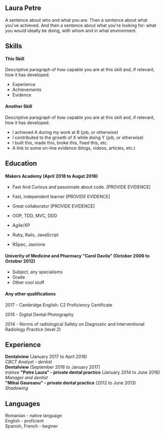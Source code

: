 ## Laura Petre

A sentence about who and what you are. Then a sentence about what you've achieved. And then a sentence about what you're looking for: what you would ideally be doing, with whom and in what environment.

## Skills

#### This Skill

Descriptive paragraph of how capable you are at this skill and, if relevant, how it has developed.

- Experience
- Achievements
- Evidence

#### Another Skill

Descriptive paragraph of how capable you are at this skill and, if relevant, how it has developed.

- I achieved A during my work at B (job, or otherwise)
- I contributed to the growth of X while doing Y (job, or otherwise)
- I built this, made this, broke this, fixed this, etc.
- A link to some on-line evidence (blogs, videos, articles, etc.)

## Education

#### Makers Academy (April 2018 to Augut 2018)

- Fast And Curious and passionate about code. [PROVIDE EVIDENCE]
- Fast, independent learner [PROVIDE EVIDENCE]
- Great collaborator [PROVIDE EVIDENCE]

- OOP, TDD, MVC, DDD
- Agile/XP
- Ruby, Rails, JavaScript
- RSpec, Jasmine

#### Univerity of Medicine and Pharmacy  "Carol Davila" (October 2006 to October 2012)

- Subject, any specialisms
- Grade
- Other cool stuff

#### Any other qualifications
2017 - Cambridge English: C2 Proficiency Certificate

2015 - Digital Dental Photography 

2014 - Norms of radiological Safety on Diagnostic and Interventional Radiology Practice (level 2)

## Experience

**Dentalview** (January 2017 to April 2018)    
*CBCT Analyst - dentist*  
**Dentalview** (September 2016 to January 2017)    
*trainee* 
**"Petre Laura" - private dental practice** (January 2014 to June 2016)   
*Manager and dentist*  
**"Mihai Gaureanu" - private dental practice** (2012 to June 2013)   
*Shadowing*

## Languages

Romanian - native language<br>
English - proficient<br>
Spanish, French - beginer<br>


